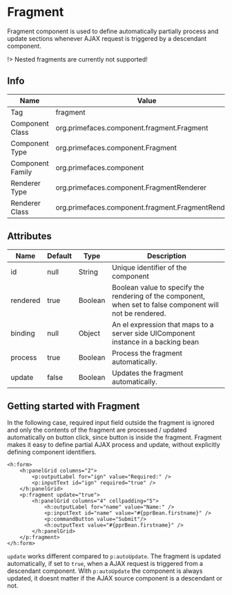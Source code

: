# Fragment

Fragment component is used to define automatically partially process and update sections whenever
AJAX request is triggered by a descendant component.

!> Nested fragments are currently not supported!

## Info

| Name | Value |
| --- | --- |
| Tag | fragment
| Component Class | org.primefaces.component.fragment.Fragment
| Component Type | org.primefaces.component.Fragment
| Component Family | org.primefaces.component |
| Renderer Type | org.primefaces.component.FragmentRenderer
| Renderer Class | org.primefaces.component.fragment.FragmentRenderer

## Attributes

| Name | Default | Type | Description |
| --- | --- | --- | --- |
| id | null | String | Unique identifier of the component
| rendered | true | Boolean | Boolean value to specify the rendering of the component, when set to false component will not be rendered.
| binding | null | Object | An el expression that maps to a server side UIComponent instance in a backing bean
| process | true | Boolean | Process the fragment automatically.
| update | false | Boolean | Updates the fragment automatically.

## Getting started with Fragment
In the following case, required input field outside the fragment is ignored and only the contents of
the fragment are processed / updated automatically on button click, since button is inside the fragment.
Fragment makes it easy to define partial AJAX process and update, without explicitly defining component identifiers.

```xhtml
<h:form>
    <h:panelGrid columns="2">
        <p:outputLabel for="ign" value="Required:" />
        <p:inputText id="ign" required="true" />
    </h:panelGrid>
    <p:fragment update="true">
        <h:panelGrid columns="4" cellpadding="5">
            <h:outputLabel for="name" value="Name:" />
            <p:inputText id="name" value="#{pprBean.firstname}" />
            <p:commandButton value="Submit"/>
            <h:outputText value="#{pprBean.firstname}" />
        </h:panelGrid>
    </p:fragment>
</h:form>
```

`update` works different compared to `p:autoUpdate`.
The fragment is updated automatically, if set to `true`, when a AJAX request is triggered from a descendant component.
With `p:autoUpdate` the component is always updated, it doesnt matter if the AJAX source component is a descendant or not.